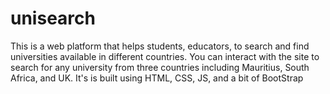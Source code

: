 # unisearch
This is a web platform that helps students, educators, to search and find universities available in different countries. 
You can interact with the site to search for any university from three countries including Mauritius, South Africa, and UK. 
It's is built using HTML, CSS, JS, and a bit of BootStrap
